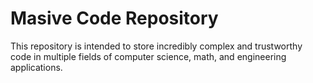 # Masive Code Repository
This repository is intended to store incredibly complex and trustworthy code in multiple fields of computer science, math, and engineering applications. 
